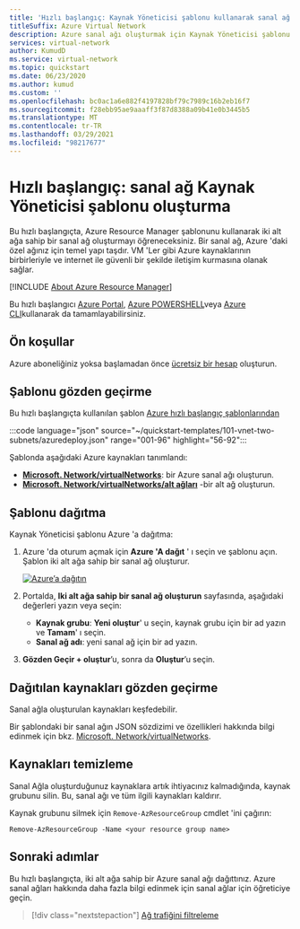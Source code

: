 ```yaml
---
title: 'Hızlı başlangıç: Kaynak Yöneticisi şablonu kullanarak sanal ağ oluşturma'
titleSuffix: Azure Virtual Network
description: Azure sanal ağı oluşturmak için Kaynak Yöneticisi şablonu kullanmayı öğrenin.
services: virtual-network
author: KumudD
ms.service: virtual-network
ms.topic: quickstart
ms.date: 06/23/2020
ms.author: kumud
ms.custom: ''
ms.openlocfilehash: bc0ac1a6e882f4197828bf79c7989c16b2eb16f7
ms.sourcegitcommit: f28ebb95ae9aaaff3f87d8388a09b41e0b3445b5
ms.translationtype: MT
ms.contentlocale: tr-TR
ms.lasthandoff: 03/29/2021
ms.locfileid: "98217677"
---
```

# <a name="quickstart-create-a-virtual-network---resource-manager-template"></a>Hızlı başlangıç: sanal ağ Kaynak Yöneticisi şablonu oluşturma

Bu hızlı başlangıçta, Azure Resource Manager şablonunu kullanarak iki alt ağa sahip bir sanal ağ oluşturmayı öğreneceksiniz. Bir sanal ağ, Azure 'daki özel ağınız için temel yapı taşdır. VM 'Ler gibi Azure kaynaklarının birbirleriyle ve internet ile güvenli bir şekilde iletişim kurmasına olanak sağlar.


[!INCLUDE [About Azure Resource Manager](../../includes/resource-manager-quickstart-introduction.md)]

Bu hızlı başlangıcı [Azure Portal](quick-create-portal.md), [Azure POWERSHELL](quick-create-powershell.md)veya [Azure CLI](quick-create-cli.md)kullanarak da tamamlayabilirsiniz.

## <a name="prerequisites"></a>Ön koşullar

Azure aboneliğiniz yoksa başlamadan önce [ücretsiz bir hesap](https://azure.microsoft.com/free/?WT.mc_id=A261C142F) oluşturun.

## <a name="review-the-template"></a>Şablonu gözden geçirme

Bu hızlı başlangıçta kullanılan şablon [Azure hızlı başlangıç şablonlarından](https://github.com/Azure/azure-quickstart-templates/blob/master/101-vnet-two-subnets/azuredeploy.json)

:::code language="json" source="~/quickstart-templates/101-vnet-two-subnets/azuredeploy.json" range="001-96" highlight="56-92":::

Şablonda aşağıdaki Azure kaynakları tanımlandı:
- [**Microsoft. Network/virtualNetworks**](/azure/templates/microsoft.network/virtualnetworks): bir Azure sanal ağı oluşturun.
-  [**Microsoft. Network/virtualNetworks/alt ağları**](/azure/templates/microsoft.network/virtualnetworks/subnets) -bir alt ağ oluşturun.

## <a name="deploy-the-template"></a>Şablonu dağıtma

Kaynak Yöneticisi şablonu Azure 'a dağıtma:

1. Azure 'da oturum açmak için **Azure 'A dağıt** ' ı seçin ve şablonu açın. Şablon iki alt ağa sahip bir sanal ağ oluşturur.

   [![Azure’a dağıtın](../media/template-deployments/deploy-to-azure.svg)](https://portal.azure.com/#create/Microsoft.Template/uri/https%3A%2F%2Fraw.githubusercontent.com%2FAzure%2Fazure-quickstart-templates%2Fmaster%2F101-virtual-network-2vms-create%2Fazuredeploy.json)

2. Portalda, **Iki alt ağa sahip bir sanal ağ oluşturun** sayfasında, aşağıdaki değerleri yazın veya seçin:
   - **Kaynak grubu**: **Yeni oluştur**' u seçin, kaynak grubu için bir ad yazın ve **Tamam**' ı seçin.
   - **Sanal ağ adı**: yeni sanal ağ için bir ad yazın.
3. **Gözden Geçir + oluştur**’u, sonra da **Oluştur**’u seçin.

## <a name="review-deployed-resources"></a>Dağıtılan kaynakları gözden geçirme

Sanal ağla oluşturulan kaynakları keşfedebilir.

Bir şablondaki bir sanal ağın JSON sözdizimi ve özellikleri hakkında bilgi edinmek için bkz. [Microsoft. Network/virtualNetworks](/azure/templates/microsoft.network/virtualnetworks).

## <a name="clean-up-resources"></a>Kaynakları temizleme

Sanal Ağla oluşturduğunuz kaynaklara artık ihtiyacınız kalmadığında, kaynak grubunu silin. Bu, sanal ağı ve tüm ilgili kaynakları kaldırır.

Kaynak grubunu silmek için `Remove-AzResourceGroup` cmdlet 'ini çağırın:

```azurepowershell-interactive
Remove-AzResourceGroup -Name <your resource group name>
```

## <a name="next-steps"></a>Sonraki adımlar
Bu hızlı başlangıçta, iki alt ağa sahip bir Azure sanal ağı dağıttınız. Azure sanal ağları hakkında daha fazla bilgi edinmek için sanal ağlar için öğreticiye geçin.

> [!div class="nextstepaction"]
> [Ağ trafiğini filtreleme](tutorial-filter-network-traffic.md)